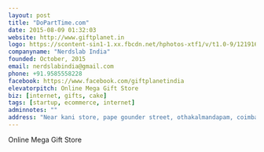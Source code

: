 ```yaml
---
layout: post
title: "DoPartTime.com"
date: 2015-08-09 01:32:03
website: http://www.giftplanet.in
logo: https://scontent-sin1-1.xx.fbcdn.net/hphotos-xtf1/v/t1.0-9/12191632_959286900809066_3641816661334077581_n.png?oh=f40386c17d836406f327e4f61a66e603&oe=56D0DCB8
companyname: "Nerdslab India"
founded: October, 2015
email: nerdslabindia@gmail.com
phone: +91.9585558228
facebook: https://www.facebook.com/giftplanetindia
elevatorpitch: Online Mega Gift Store
biz: [internet, gifts, cake]
tags: [startup, ecommerce, internet]
adminnotes: ""
address: "Near kani store, pape gounder street, othakalmandapam, coimbatore, Tamilnadu, 641043 India."
---
```

Online Mega Gift Store
